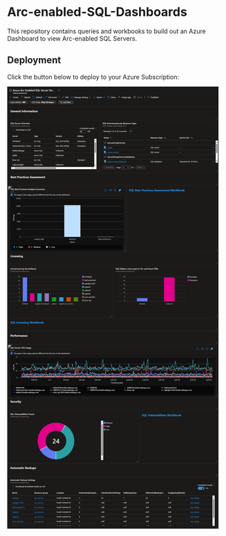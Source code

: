 # Arc-enabled-SQL-Dashboards
This repository contains queries and workbooks to build out an Azure Dashboard to view Arc-enabled SQL Servers.

## Deployment
Click the button below to deploy to your Azure Subscription:


![Azure Arc Enabled SQL Server Demo Dashboard Example](images/dashboard.png)